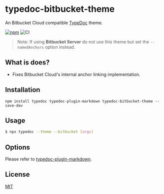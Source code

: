 # typedoc-bitbucket-theme

An Bitbucket Cloud compatible [TypeDoc](https://github.com/TypeStrong/typedoc) theme.

[![npm](https://img.shields.io/npm/v/typedoc-bitbucket-theme.svg)](https://www.npmjs.com/package/typedoc-bitbucket-theme)
![CI](https://github.com/tgreyuk/typedoc-plugin-markdown/actions/workflows/ci.yml/badge.svg?branch=master)

> Note: If using **Bitbucket Server** do not use this theme but set the `--namedAnchors` option instead.

## What is does?

- Fixes Bitbucket Cloud's internal anchor linking implementation.

## Installation

```shell
npm install typedoc typedoc-plugin-markdown typedoc-bitbucket-theme --save-dev
```

## Usage

```bash
$ npx typedoc --theme --bitbucket [args]
```

## Options

Please refer to [typedoc-plugin-markdown](https://github.com/tgreyuk/typedoc-plugin-markdown/blob/master/packages/typedoc-plugin-markdown/README.md#options).

## License

[MIT](https://github.com/tgreyuk/typedoc-plugin-markdown/blob/master/packages/typedoc-github-wiki-theme/LICENSE)
